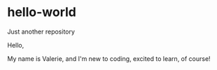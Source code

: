 # hello-world
Just another repository

Hello, 
  
  My name is Valerie, and I'm new to coding, excited to learn, of course!
